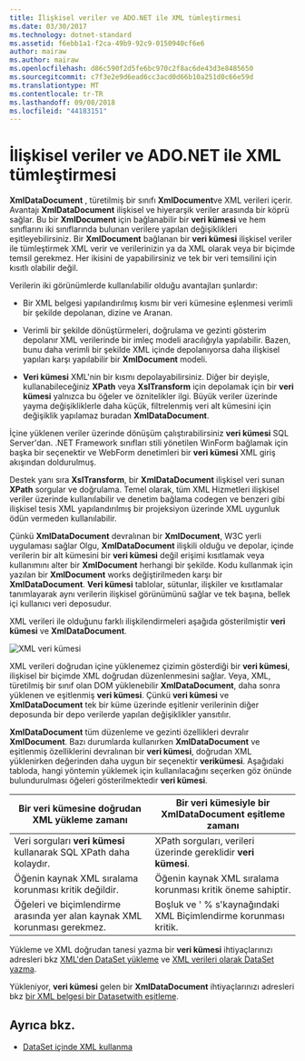 ```yaml
---
title: İlişkisel veriler ve ADO.NET ile XML tümleştirmesi
ms.date: 03/30/2017
ms.technology: dotnet-standard
ms.assetid: f6ebb1a1-f2ca-49b9-92c9-0150940cf6e6
author: mairaw
ms.author: mairaw
ms.openlocfilehash: d86c590f2d5fe6bc970c2f8ac6de43d3e8485650
ms.sourcegitcommit: c7f3e2e9d6ead6cc3acd0d66b10a251d0c66e59d
ms.translationtype: MT
ms.contentlocale: tr-TR
ms.lasthandoff: 09/08/2018
ms.locfileid: "44183151"
---
```

# <a name="xml-integration-with-relational-data-and-adonet"></a>İlişkisel veriler ve ADO.NET ile XML tümleştirmesi
**XmlDataDocument** , türetilmiş bir sınıfı **XmlDocument**ve XML verileri içerir. Avantajı **XmlDataDocument** ilişkisel ve hiyerarşik veriler arasında bir köprü sağlar. Bu bir **XmlDocument** için bağlanabilir bir **veri kümesi** ve hem sınıflarını iki sınıflarında bulunan verilere yapılan değişiklikleri eşitleyebilirsiniz. Bir **XmlDocument** bağlanan bir **veri kümesi** ilişkisel veriler ile tümleştirmek XML verir ve verilerinizin ya da XML olarak veya bir biçimde temsil gerekmez. Her ikisini de yapabilirsiniz ve tek bir veri temsilini için kısıtlı olabilir değil.  
  
 Verilerin iki görünümlerde kullanılabilir olduğu avantajları şunlardır:  
  
-   Bir XML belgesi yapılandırılmış kısmı bir veri kümesine eşlenmesi verimli bir şekilde depolanan, dizine ve Aranan.  
  
-   Verimli bir şekilde dönüştürmeleri, doğrulama ve gezinti gösterim depolanır XML verilerinde bir imleç modeli aracılığıyla yapılabilir. Bazen, bunu daha verimli bir şekilde XML içinde depolanıyorsa daha ilişkisel yapıları karşı yapılabilir bir **XmlDocument** modeli.  
  
-   **Veri kümesi** XML'nin bir kısmı depolayabilirsiniz. Diğer bir deyişle, kullanabileceğiniz **XPath** veya **XslTransform** için depolamak için bir **veri kümesi** yalnızca bu öğeler ve öznitelikler ilgi. Büyük veriler üzerinde yayma değişikliklerle daha küçük, filtrelenmiş veri alt kümesini için değişiklik yapılamaz buradan **XmlDataDocument**.  
  
 İçine yüklenen veriler üzerinde dönüşüm çalıştırabilirsiniz **veri kümesi** SQL Server'dan. .NET Framework sınıfları stili yönetilen WinForm bağlamak için başka bir seçenektir ve WebForm denetimleri bir **veri kümesi** XML giriş akışından doldurulmuş.  
  
 Destek yanı sıra **XslTransform**, bir **XmlDataDocument** ilişkisel veri sunan **XPath** sorgular ve doğrulama.  Temel olarak, tüm XML Hizmetleri ilişkisel veriler üzerinde kullanılabilir ve denetim bağlama codegen ve benzeri gibi ilişkisel tesis XML yapılandırılmış bir projeksiyon üzerinde XML uygunluk ödün vermeden kullanılabilir.  
  
 Çünkü **XmlDataDocument** devralınan bir **XmlDocument**, W3C yerli uygulaması sağlar Olgu, **XmlDataDocument** ilişkili olduğu ve depolar, içinde verilerin bir alt kümesini bir **veri kümesi** değil erişimi kısıtlamak veya kullanımını alter bir **XmlDocument** herhangi bir şekilde. Kodu kullanmak için yazılan bir **XmlDocument** works değiştirilmeden karşı bir **XmlDataDocument**. **Veri kümesi** tablolar, sütunlar, ilişkiler ve kısıtlamalar tanımlayarak aynı verilerin ilişkisel görünümünü sağlar ve tek başına, bellek içi kullanıcı veri deposudur.  
  
 XML verileri ile olduğunu farklı ilişkilendirmeleri aşağıda gösterilmiştir **veri kümesi** ve **XmlDataDocument**.  
  
 ![XML veri kümesi](../../../../docs/standard/data/xml/media/xmlintegrationwithrelationaldataandadodotnet.gif "xmlIntegrationWithRelationalDataAndADOdotNet")  
  
 XML verileri doğrudan içine yüklenemez çizimin gösterdiği bir **veri kümesi**, ilişkisel bir biçimde XML doğrudan düzenlenmesini sağlar. Veya, XML, türetilmiş bir sınıf olan DOM yüklenebilir **XmlDataDocument**, daha sonra yüklenen ve eşitlenmiş **veri kümesi**. Çünkü **veri kümesi** ve **XmlDataDocument** tek bir küme üzerinde eşitlenir verilerinin diğer deposunda bir depo verilerde yapılan değişiklikler yansıtılır.  
  
 **XmlDataDocument** tüm düzenleme ve gezinti özellikleri devralır **XmlDocument**. Bazı durumlarda kullanırken **XmlDataDocument** ve eşitlenmiş özelliklerini devralınan bir **veri kümesi**, doğrudan XML yüklenirken değerinden daha uygun bir seçenektir **verikümesi**. Aşağıdaki tabloda, hangi yöntemin yüklemek için kullanılacağını seçerken göz önünde bulundurulması öğeleri gösterilmektedir **veri kümesi**.  
  
|Bir veri kümesine doğrudan XML yükleme zamanı|Bir veri kümesiyle bir XmlDataDocument eşitleme zamanı|  
|----------------------------------------------|-----------------------------------------------------------|  
|Veri sorguları **veri kümesi** kullanarak SQL XPath daha kolaydır.|XPath sorguları, verileri üzerinde gereklidir **veri kümesi**.|  
|Öğenin kaynak XML sıralama korunması kritik değildir.|Öğenin kaynak XML sıralama korunması kritik öneme sahiptir.|  
|Öğeleri ve biçimlendirme arasında yer alan kaynak XML korunması gerekmez.|Boşluk ve ' % s'kaynağındaki XML Biçimlendirme korunması kritik.|  
  
 Yükleme ve XML doğrudan tanesi yazma bir **veri kümesi** ihtiyaçlarınızı adresleri bkz [XML'den DataSet yükleme](../../../../docs/framework/data/adonet/dataset-datatable-dataview/loading-a-dataset-from-xml.md) ve [XML verileri olarak DataSet yazma](../../../../docs/framework/data/adonet/dataset-datatable-dataview/writing-dataset-contents-as-xml-data.md).  
  
 Yükleniyor, **veri kümesi** gelen bir **XmlDataDocument** ihtiyaçlarınızı adresleri bkz [bir XML belgesi bir Datasetwith eşitleme](../../../../docs/framework/data/adonet/dataset-datatable-dataview/dataset-and-xmldatadocument-synchronization.md).  
  
## <a name="see-also"></a>Ayrıca bkz.

- [DataSet içinde XML kullanma](../../../../docs/framework/data/adonet/dataset-datatable-dataview/using-xml-in-a-dataset.md)
